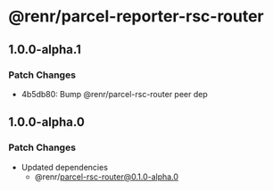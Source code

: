 # @renr/parcel-reporter-rsc-router

## 1.0.0-alpha.1

### Patch Changes

- 4b5db80: Bump @renr/parcel-rsc-router peer dep

## 1.0.0-alpha.0

### Patch Changes

- Updated dependencies
  - @renr/parcel-rsc-router@0.1.0-alpha.0
